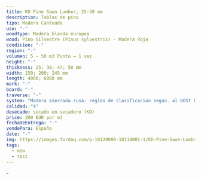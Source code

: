 ```yaml
---
title: KD Pine Sawn Lumber, 25-50 mm
description: Tablas de pino
tipo: Madera Canteada
uso: "-"
woodtype: Madera blanda europea
wood: Pino Silvestre (Pinus sylvestris) - Madera Roja
condicion: "-"
region: "-"
volumen: 5 - 50 m3 Punto – 1 vez
height: "-"
thickness: 25; 38; 47; 50 mm
width: 150; 200; 245 mm
length: 4000; 6000 mm
mark: "-"
board: "-"
traverse: "-"
system: "Madera aserrada rusa: reglas de clasificación según. al GOST 8486-86"
calidad: "4"
desecado: secado en secadero (KD)
price: 200 EUR por m3
fechaDeEntrega: "-"
vendePara: España
date: "-"
img: https://images.fordaq.com/p-18120000-18114001-1/KD-Pine-Sawn-Lumber.jpg
tags:
  - new
  - test
---
```

\-